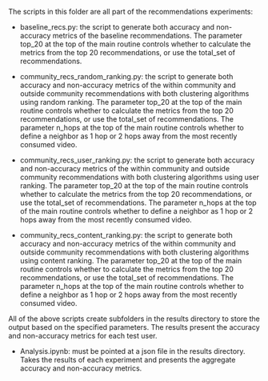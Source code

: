 The scripts in this folder are all part of the recommendations experiments:

- baseline_recs.py: the script to generate both accuracy and non-accuracy metrics of the baseline recommendations. The parameter top_20 at the top of the main routine controls whether to calculate the metrics from the top 20 recommendations, or use the total_set of recommendations.

- community_recs_random_ranking.py: the script to generate both accuracy and non-accuracy metrics of the within community and outside community recommendations with both clustering algorithms using random ranking. The parameter top_20 at the top of the main routine controls whether to calculate the metrics from the top 20 recommendations, or use the total_set of recommendations. The parameter n_hops at the top of the main routine controls whether to define a neighbor as 1 hop or 2 hops away from the most recently consumed video.

- community_recs_user_ranking.py: the script to generate both accuracy and non-accuracy metrics of the within community and outside community recommendations with both clustering algorithms using user ranking. The parameter top_20 at the top of the main routine controls whether to calculate the metrics from the top 20 recommendations, or use the total_set of recommendations. The parameter n_hops at the top of the main routine controls whether to define a neighbor as 1 hop or 2 hops away from the most recently consumed video.

- community_recs_content_ranking.py: the script to generate both accuracy and non-accuracy metrics of the within community and outside community recommendations with both clustering algorithms using content ranking. The parameter top_20 at the top of the main routine controls whether to calculate the metrics from the top 20 recommendations, or use the total_set of recommendations. The parameter n_hops at the top of the main routine controls whether to define a neighbor as 1 hop or 2 hops away from the most recently consumed video.

All of the above scripts create subfolders in the results directory to store the output based on the specified parameters. The results present the accuracy and non-accuracy metrics for each test user.

- Analysis.ipynb: must be pointed at a json file in the results directory. Takes the results of each experiment and presents the aggregate accuracy and non-accuracy metrics. 


